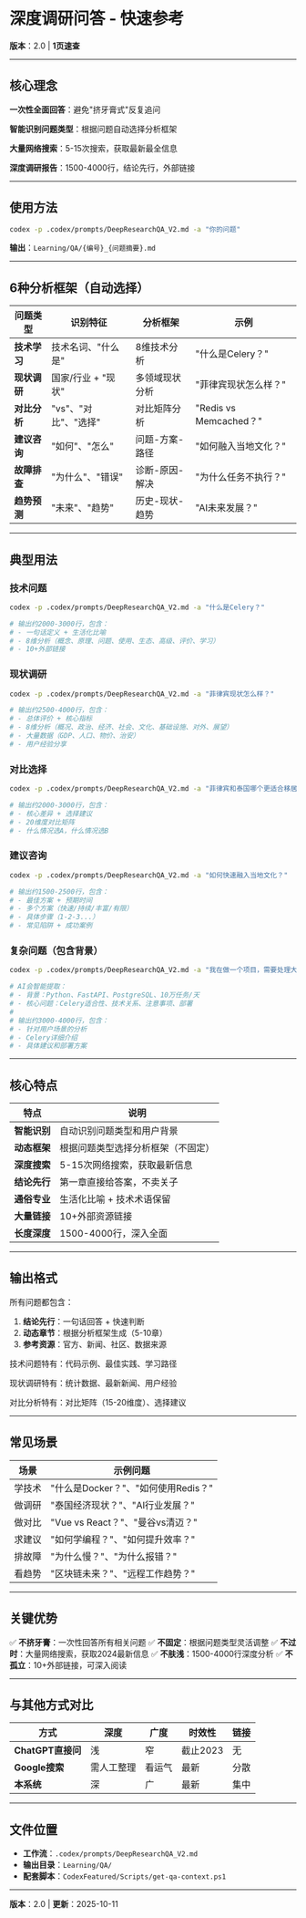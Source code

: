 # 深度调研问答 - 快速参考

**版本**：2.0 | **1页速查**

---

## 核心理念

**一次性全面回答**：避免"挤牙膏式"反复追问

**智能识别问题类型**：根据问题自动选择分析框架

**大量网络搜索**：5-15次搜索，获取最新最全信息

**深度调研报告**：1500-4000行，结论先行，外部链接

---

## 使用方法

```bash
codex -p .codex/prompts/DeepResearchQA_V2.md -a "你的问题"
```

**输出**：`Learning/QA/{编号}_{问题摘要}.md`

---

## 6种分析框架（自动选择）

| 问题类型 | 识别特征 | 分析框架 | 示例 |
|---------|---------|---------|------|
| **技术学习** | 技术名词、"什么是" | 8维技术分析 | "什么是Celery？" |
| **现状调研** | 国家/行业 + "现状" | 多领域现状分析 | "菲律宾现状怎么样？" |
| **对比分析** | "vs"、"对比"、"选择" | 对比矩阵分析 | "Redis vs Memcached？" |
| **建议咨询** | "如何"、"怎么" | 问题-方案-路径 | "如何融入当地文化？" |
| **故障排查** | "为什么"、"错误" | 诊断-原因-解决 | "为什么任务不执行？" |
| **趋势预测** | "未来"、"趋势" | 历史-现状-趋势 | "AI未来发展？" |

---

## 典型用法

### 技术问题

```bash
codex -p .codex/prompts/DeepResearchQA_V2.md -a "什么是Celery？"

# 输出约2000-3000行，包含：
# - 一句话定义 + 生活化比喻
# - 8维分析（概念、原理、问题、使用、生态、高级、评价、学习）
# - 10+外部链接
```

### 现状调研

```bash
codex -p .codex/prompts/DeepResearchQA_V2.md -a "菲律宾现状怎么样？"

# 输出约2500-4000行，包含：
# - 总体评价 + 核心指标
# - 8维分析（概况、政治、经济、社会、文化、基础设施、对外、展望）
# - 大量数据（GDP、人口、物价、治安）
# - 用户经验分享
```

### 对比选择

```bash
codex -p .codex/prompts/DeepResearchQA_V2.md -a "菲律宾和泰国哪个更适合移居？"

# 输出约2000-3000行，包含：
# - 核心差异 + 选择建议
# - 20维度对比矩阵
# - 什么情况选A，什么情况选B
```

### 建议咨询

```bash
codex -p .codex/prompts/DeepResearchQA_V2.md -a "如何快速融入当地文化？"

# 输出约1500-2500行，包含：
# - 最佳方案 + 预期时间
# - 多个方案（快速/持续/丰富/有限）
# - 具体步骤（1-2-3...）
# - 常见陷阱 + 成功案例
```

### 复杂问题（包含背景）

```bash
codex -p .codex/prompts/DeepResearchQA_V2.md -a "我在做一个项目，需要处理大量异步任务。有人推荐Celery，也有人推荐RQ。我的项目是Python后端，用FastAPI，数据库是PostgreSQL，预计每天处理10万个任务。请问：1) Celery适合我的场景吗？2) 和Redis、RabbitMQ是什么关系？3) 有什么坑需要注意？4) 如何部署？"

# AI会智能提取：
# - 背景：Python、FastAPI、PostgreSQL、10万任务/天
# - 核心问题：Celery适合性、技术关系、注意事项、部署
# 
# 输出约3000-4000行，包含：
# - 针对用户场景的分析
# - Celery详细介绍
# - 具体建议和部署方案
```

---

## 核心特点

| 特点 | 说明 |
|------|------|
| **智能识别** | 自动识别问题类型和用户背景 |
| **动态框架** | 根据问题类型选择分析框架（不固定） |
| **深度搜索** | 5-15次网络搜索，获取最新信息 |
| **结论先行** | 第一章直接给答案，不卖关子 |
| **通俗专业** | 生活化比喻 + 技术术语保留 |
| **大量链接** | 10+外部资源链接 |
| **长度深度** | 1500-4000行，深入全面 |

---

## 输出格式

所有问题都包含：

1. **结论先行**：一句话回答 + 快速判断
2. **动态章节**：根据分析框架生成（5-10章）
3. **参考资源**：官方、新闻、社区、数据来源

技术问题特有：代码示例、最佳实践、学习路径

现状调研特有：统计数据、最新新闻、用户经验

对比分析特有：对比矩阵（15-20维度）、选择建议

---

## 常见场景

| 场景 | 示例问题 |
|------|---------|
| 学技术 | "什么是Docker？"、"如何使用Redis？" |
| 做调研 | "泰国经济现状？"、"AI行业发展？" |
| 做对比 | "Vue vs React？"、"曼谷vs清迈？" |
| 求建议 | "如何学编程？"、"如何提升效率？" |
| 排故障 | "为什么慢？"、"为什么报错？" |
| 看趋势 | "区块链未来？"、"远程工作趋势？" |

---

## 关键优势

✅ **不挤牙膏**：一次性回答所有相关问题
✅ **不固定**：根据问题类型灵活调整
✅ **不过时**：大量网络搜索，获取2024最新信息
✅ **不肤浅**：1500-4000行深度分析
✅ **不孤立**：10+外部链接，可深入阅读

---

## 与其他方式对比

| 方式 | 深度 | 广度 | 时效性 | 链接 |
|------|------|------|--------|------|
| **ChatGPT直接问** | 浅 | 窄 | 截止2023 | 无 |
| **Google搜索** | 需人工整理 | 看运气 | 最新 | 分散 |
| **本系统** | 深 | 广 | 最新 | 集中 |

---

## 文件位置

- **工作流**：`.codex/prompts/DeepResearchQA_V2.md`
- **输出目录**：`Learning/QA/`
- **配套脚本**：`CodexFeatured/Scripts/get-qa-context.ps1`

---

**版本**：2.0 | **更新**：2025-10-11

